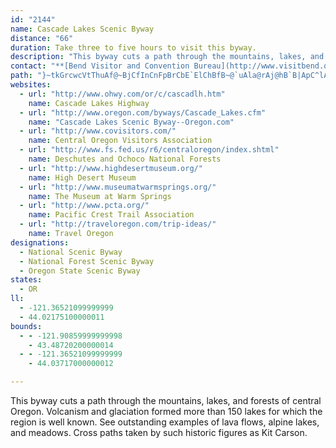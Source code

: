 ```yaml
---
id: "2144"
name: Cascade Lakes Scenic Byway
distance: "66"
duration: Take three to five hours to visit this byway.
description: "This byway cuts a path through the mountains, lakes, and forests of central Oregon. Volcanism and glaciation formed more than 150 lakes for which the region is well known. See outstanding examples of lava flows, alpine lakes, and meadows. Cross paths taken by such historic figures as Kit Carson."
contact: "**[Bend Visitor and Convention Bureau](http://www.visitbend.org/)**  \r\n 800-949-6086  \r\n\r\n"
path: "}~tkGrcwcVtThuAf@~BjCfInCnFpBrCbE`ElChBfB~@`uAla@rAj@hB`B|ApC^lAbAbHbEp^x@xJDtCU`L[xI{AxYk@`OMtGBjBPfERdBp@hDjCrHfU`i@hUjh@lCzGnCrIr@~CrAtIpKdaAvAlHfGvWvQvs@t@rEPlC?jEgAtMgCvWG~DT`F`Hni@NjEIvFy@pFcBnFeBbDuHzH_AxAyAtCeAxCs@pDUbEm@hUCjDN`Ex@nJ|OnaAp@pGf@zJ@|CGvIWlE{l@rkHKxBElD@xCLnBh@rEtMhx@^`BrBrFnAxBtSjYbAxAf@dAd@dA|@rCZ`CNpBBdBGtBWfC}@rDo@xAaGnJs@|A[fA]lBWjD@nCXvHEnDUxBcB`JgArHi@xHGzINhFd@rHbAfK?~@bCv\\NtENlFGhWHRa@`i@]tIYxEiAhKuCbRg@vD_@tJA`HIrCKdBq@lE_@`BuDlKm@`CsBfP_AxDs@hBiIrMaBxCyAzDsB`IoA~DiBhEmExGoNfRqIfH}V|QwKlIqWtR}E|DoA~Ay@rAo@hBa@bB[xBeArKq@rF[`B_A~BmArB_BxBwEfFwFnHed@nv@sA|CeAtESxDDvTCtBKrCm@rEkCtKYpC?v@~@ra@L~CVhCR~@~ArD`DlEx@jBrAtG~@tG@~BKfBgAdIGtJIrASdAe@zA_@|@_AfAm@d@wDfBsExDo@^cBd@uCf@{@VeDhBmD~B_Av@sArAcA`BcApB_BlGiUrhAi@rBgArBg@l@qFdFyA`DYlB?xAH~BRtAVhAzGjQhAxF^tFEfEOjB_@tCc@bB_AnCaGzKsF~Gc@z@_B~GmDhLiAjBgDtDcAhCUbBBpD^lBh@lAn@x@pA|@bJxBjA`@lE~BrfB|uAlG~C`p@hWzFrCrCtBfF`FvlAjoAtCnC`DvBrC`AbTtEdC|@|BzAhBnBhAfB|DrH~CvD|@h@jHzBhBf@tCb@zCQfG{BbFwBhB[xAFd@JbC`AzFjDhBj@bBI|HiC|D}@fGS`KLnBUzDsBxBsBbAkAhCeEdBgBv@g@lEeAbKeBlEmAdEmBdC_BpEyD`l@{i@jt@sr@pDaCrBy@tBa@fBWrEMxALd[dGrEQp@KdC_ArGeDzOaJ`HuC|CgA|FkA|C_@zO_B~d@oFjGeAbD}@xCiAhD_BvC_BpFkDhkAm_AfAs@dBy@dBk@vD]|GCdFhArB|@xWpNdIxErk@h[~JzFfk@jZrDvB`LtFtOzGfBl@pBPxA@pAGrCy@vEaClFgFtB_BpCgAxHqBx[sFxI{@~OCtOjBnOnD~IhEzN|Ldp@tu@lh@nl@lf@~j@hClCvXx[~u@`{@zo@|u@vF|FhQtS`MlNlEzDpDfB~Cd@|EDdKuAjKkAjhAsN`hA_Nz`@qF~NyAp\\oEfz@mKpN]hbDrPnIKzWyAff@mEraA{H~Ew@rEiAjG}BlCoA|E_DtLsJr\\yZvPmO`JsHhAyArCoEhAeDx@uD^yCNeE?mBo@qUUgGCmDDwB^uDr@yCxB{FlEaE~BqA|CkAzF{A~AElDLrBx@rDxBlYfVdMpM|BdBlE~BlTnJ~Dr@rBD|BSnF}A~Fo@xACrCj@tAr@|D~DfHzJvA~@zDxAvJfCzDpAhOnHtKpBnUY~LFvYKbf@D|Fx@n@?pGjBhExAnIzE~GnF|v@hu@rChDrCnElCfGvW|}@pOzg@bA~BbBxCrFrFr`@~\\tAl@lB^|F?nBVdCfA~CrCtBx@vBLj_@d@tv@MdZLhAJ|BdAv\\vUlGfDpFxA~_@`JrFjAvHlBvGXfGgA|DyBlGyFbT}Q|JgIjCeBfH{A~b@wGrmA{@bBQpF{BnBcBlCuCrE{Hl@s@~@s@lCyAtAWhEEe@zh@BvBVxCjAtErF~H~@tBd@dBb@dGi@bMHrBb@fDbA~CzB~BdIrFbB`Dr@dCd@`CtCjSlCdK`G~QxAjFX`BXlFx@zg@ZvEn@tETlDGjEi@fNYdTZv[l@hEbAhCxArBvF`G"
websites:
  - url: "http://www.ohwy.com/or/c/cascadlh.htm"
    name: Cascade Lakes Highway
  - url: "http://www.oregon.com/byways/Cascade_Lakes.cfm"
    name: "Cascade Lakes Scenic Byway--Oregon.com"
  - url: "http://www.covisitors.com/"
    name: Central Oregon Visitors Association
  - url: "http://www.fs.fed.us/r6/centraloregon/index.shtml"
    name: Deschutes and Ochoco National Forests
  - url: "http://www.highdesertmuseum.org/"
    name: High Desert Museum
  - url: "http://www.museumatwarmsprings.org/"
    name: The Museum at Warm Springs
  - url: "http://www.pcta.org/"
    name: Pacific Crest Trail Association
  - url: "http://traveloregon.com/trip-ideas/"
    name: Travel Oregon
designations:
  - National Scenic Byway
  - National Forest Scenic Byway
  - Oregon State Scenic Byway
states:
  - OR
ll:
  - -121.36521099999999
  - 44.02175100000011
bounds:
  - - -121.90859999999998
    - 43.48720200000014
  - - -121.36521099999999
    - 44.03717000000012

---
```


This byway cuts a path through the mountains, lakes, and forests of central Oregon. Volcanism and glaciation formed more than 150 lakes for which the region is well known. See outstanding examples of lava flows, alpine lakes, and meadows. Cross paths taken by such historic figures as Kit Carson.
